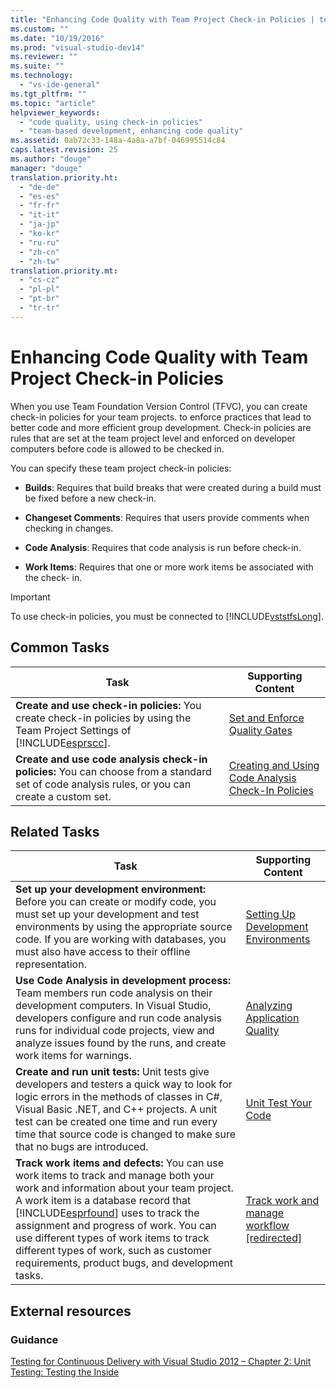 ```yaml
---
title: "Enhancing Code Quality with Team Project Check-in Policies | testtitle"
ms.custom: ""
ms.date: "10/19/2016"
ms.prod: "visual-studio-dev14"
ms.reviewer: ""
ms.suite: ""
ms.technology: 
  - "vs-ide-general"
ms.tgt_pltfrm: ""
ms.topic: "article"
helpviewer_keywords: 
  - "code quality, using check-in policies"
  - "team-based development, enhancing code quality"
ms.assetid: 0ab72c33-148a-4a8a-a7bf-046995514c84
caps.latest.revision: 25
ms.author: "douge"
manager: "douge"
translation.priority.ht: 
  - "de-de"
  - "es-es"
  - "fr-fr"
  - "it-it"
  - "ja-jp"
  - "ko-kr"
  - "ru-ru"
  - "zh-cn"
  - "zh-tw"
translation.priority.mt: 
  - "cs-cz"
  - "pl-pl"
  - "pt-br"
  - "tr-tr"
---
```

# Enhancing Code Quality with Team Project Check-in Policies
When you use Team Foundation Version Control (TFVC), you can create check-in policies for your team projects. to enforce practices that lead to better code and more efficient group development. Check-in policies are rules that are set at the team project level and enforced on developer computers before code is allowed to be checked in.  
  
 You can specify these team project check-in policies:  
  
-   **Builds**: Requires that build breaks that were created during a build must be fixed before a new check-in.  
  
-   **Changeset Comments**: Requires that users provide comments when checking in changes.  
  
-   **Code Analysis**: Requires that code analysis is run before check-in.  
  
-   **Work Items**: Requires that one or more work items be associated with the check- in.  
  
> [!IMPORTANT]
>  To use check-in policies, you must be connected to [!INCLUDE[vststfsLong](../code-quality/includes/vststfslong_md.md)].  
  
## Common Tasks  
  
|Task|Supporting Content|  
|----------|------------------------|  
|**Create and use check-in policies:** You create check-in policies by using the Team Project Settings of [!INCLUDE[esprscc](../code-quality/includes/esprscc_md.md)].|[Set and Enforce Quality Gates](../Topic/Set%20and%20Enforce%20Quality%20Gates.md)|  
|**Create and use code analysis check-in policies:** You can choose from a standard set of code analysis rules, or you can create a custom set.|[Creating and Using Code Analysis Check-In Policies](../code-quality/creating-and-using-code-analysis-check-in-policies.md)|  
  
## Related Tasks  
  
|Task|Supporting Content|  
|----------|------------------------|  
|**Set up your development environment:** Before you can create or modify code, you must set up your development and test environments by using the appropriate source code. If you are working with databases, you must also have access to their offline representation.|[Setting Up Development Environments](http://msdn.microsoft.com/en-us/7b686610-d379-4ca0-9608-73ef0e576e3a)|  
|**Use Code Analysis in development process:** Team members run code analysis on their development computers. In Visual Studio, developers configure and run code analysis runs for individual code projects, view and analyze issues found by the runs, and create work items for warnings.|[Analyzing Application Quality](../code-quality/analyzing-application-quality-by-using-code-analysis-tools.md)|  
|**Create and run unit tests:** Unit tests give developers and testers a quick way to look for logic errors in the methods of classes in C#, Visual Basic .NET, and C++ projects. A unit test can be created one time and run every time that source code is changed to make sure that no bugs are introduced.|[Unit Test Your Code](../code-quality/unit-test-your-code.md)|  
|**Track work items and defects:** You can use work items to track and manage both your work and information about your team project. A work item is a database record that [!INCLUDE[esprfound](../code-quality/includes/esprfound_md.md)] uses to track the assignment and progress of work. You can use different types of work items to track different types of work, such as customer requirements, product bugs, and development tasks.|[Track work and manage workflow &#91;redirected&#93;](http://msdn.microsoft.com/en-us/d2d8637d-0ef8-4ca3-874e-a04713344032)|  
  
## External resources  
  
### Guidance  
 [Testing for Continuous Delivery with Visual Studio 2012 – Chapter 2: Unit Testing: Testing the Inside](http://go.microsoft.com/fwlink/?LinkID=255188)